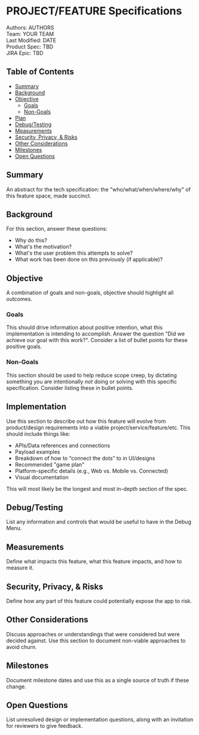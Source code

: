 # PROJECT/FEATURE Specifications
Authors: AUTHORS\
Team: YOUR TEAM\
Last Modified: DATE\
Product Spec: TBD\
JIRA Epic: TBD

## Table of Contents

- [Summary](#summary)
- [Background](#background)
- [Objective](#objective)
  - [Goals](#goals)
  - [Non-Goals](#non-goals)
- [Plan](#plan)
- [Debug/Testing](#debugtesting)
- [Measurements](#Measurements)
- [Security, Privacy, & Risks](#security-privacy--risks)
- [Other Considerations](#other-considerations)
- [Milestones](#milestones)
- [Open Questions](#open-questions)

## Summary

An abstract for the tech specification: the "who/what/when/where/why" of this feature space, made succinct.

## Background

For this section, answer these questions:
* Why do this?
* What's the motivation?
* What's the user problem this attempts to solve?
* What work has been done on this previously (if applicable)?

## Objective

A combination of goals and non-goals, objective should highlight all outcomes.

### Goals

This should drive information about positive intention, what this implementation is intending to accomplish. Answer the question "Did we achieve our goal with this work?". Consider a list of bullet points for these positive goals.

### Non-Goals

This section should be used to help reduce scope creep, by dictating something you are intentionally *not* doing or solving with this specific specification. Consider listing these in bullet points.

## Implementation

Use this section to describe out how this feature will evolve from product/design requirements into a viable project/service/feature/etc. This should include things like:

* APIs/Data references and connections
* Payload examples
* Breakdown of how to “connect the dots” to in UI/designs
* Recommended "game plan"
* Platform-specific details (e.g., Web vs. Mobile vs. Connected)
* Visual documentation

This will most likely be the longest and most in-depth section of the spec.

## Debug/Testing

List any information and controls that would be useful to have in the Debug Menu.

## Measurements

Define what impacts this feature, what this feature impacts, and how to measure it.

## Security, Privacy, & Risks

Define how any part of this feature could potentially expose the app to risk.

## Other Considerations

Discuss approaches or understandings that were considered but were decided against. Use this section to document non-viable approaches to avoid churn.

## Milestones

Document milestone dates and use this as a single source of truth if these change.

## Open Questions

List unresolved design or implementation questions, along with an invitation for reviewers to give feedback.
